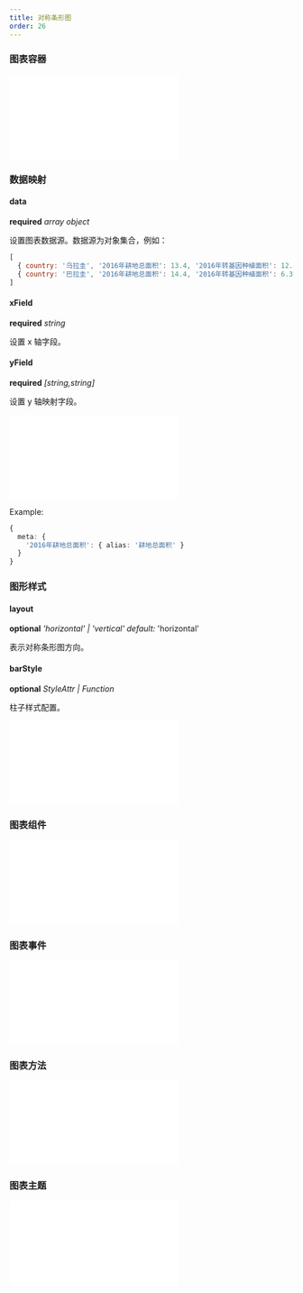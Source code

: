 ```yaml
---
title: 对称条形图
order: 26
---
```


### 图表容器

<embed src="@/docs/common/chart-options.zh.md"></embed>

### 数据映射

#### data

<description>**required** _array object_</description>

设置图表数据源。数据源为对象集合，例如：

```js
[
  { country: '乌拉圭', '2016年耕地总面积': 13.4, '2016年转基因种植面积': 12.3 },
  { country: '巴拉圭', '2016年耕地总面积': 14.4, '2016年转基因种植面积': 6.3 }
]

```

#### xField

<description>**required** _string_</description>

设置 x 轴字段。

#### yField

<description>**required** _[string,string]_</description>

设置 y 轴映射字段。

<!-- Meta options START -->

<embed src="@/docs/common/meta.zh.md"></embed>

Example:

```ts
{
  meta: {
    '2016年耕地总面积': { alias: '耕地总面积' }
  }
}
```

<!-- Meta options END -->

### 图形样式

#### layout

<description>**optional** _'horizontal' | 'vertical'_ _default:_ 'horizontal'</description>

表示对称条形图方向。

#### barStyle

<description>**optional** _StyleAttr | Function_</description>

柱子样式配置。

<embed src="@/docs/common/shape-style.zh.md"></embed>

### 图表组件

<embed src="@/docs/common/component.zh.md"></embed>

### 图表事件

<embed src="@/docs/common/events.zh.md"></embed>

### 图表方法

<embed src="@/docs/common/chart-methods.zh.md"></embed>

### 图表主题

<embed src="@/docs/common/theme.zh.md"></embed>
